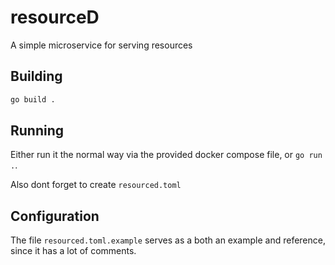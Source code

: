 # resourceD
A simple microservice for serving resources

## Building
```sh
go build .
```

## Running
Either run it the normal way via the provided docker compose file, or `go run .`.

Also dont forget to create `resourced.toml`

## Configuration
The file `resourced.toml.example` serves as a both an example and reference, since it has a lot of comments.